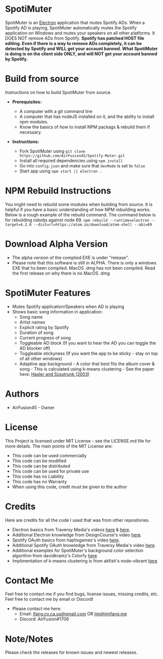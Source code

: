 # SpotiMuter
SpotiMuter is an [Electron](https://electronjs.org) application that mutes Spotify ADs. When a Spotify AD is playing, SpotiMuter automatically mutes the Spotify application on Windows and mutes your speakers on all other platforms. It DOES NOT remove ADs from Spotify. **Spotify has patched HOST file editing. Even if there is a way to remove ADs completely, it can be detected by Spotify and WILL get your account banned. What SpotiMuter is doing is on the client side ONLY, and will NOT get your account banned by Spotify.**

# Build from source
Instructions on how to build SpotiMuter from source.

  * __**Prerequisites:**__
    * A computer with a git command line 
    * A computer that has nodeJS installed on it, and the ability to install npm modules.
    * Know the basics of how to install NPM packags & rebuild them if necessary. 
    
  * __**Instructions:**__ 
    * Fork SpotiMuter using `git clone https://github.com/AirFusion45/Spotify-Muter.git`
    * Install all required dependencies using `npm install`
    * Go into `config.json` and make sure that `devMode` is set to `false`
    * Start app using `npm start || electron .`

# NPM Rebuild Instructions
You might need to rebuild some modules when building from source. It is helpful if you have a basic understanding of how NPM rebuilding works. Below is a rough example of the rebuild command. The command below is for rebuilding robotjs against node 69. 
`npm rebuild --runtime=electron --target=4.2.0 --disturl=https://atom.io/download/atom-shell --abi=69`

# Download Alpha Version
* The alpha version of the complied EXE is under "release". 
* Please note that this software is still in ALPHA. There is only a windows EXE that hs been compiled. MacOS .dmg has not been compiled. Read the first release on why there is no MacOS .dmg

# SpotiMuter Features
* Mutes Spotify application/Speakers when AD is playing
* Shows basic song information in application:
   * Song name
   * Artist names
   * Explicit rating by Spotify
   * Duration of song
   * Current progress of song
   * Toggleable AD block (If you want to hear the AD you can toggle the AD blocker off)
   * Toggleable stickyness (If you want the app to be sticky - stay on top of all other windows)
   * Adaptive app background - A color that best fits the album cover & song - This is calculated using k-means clustering - See the paper here: [Hasler and Süsstrunk (2003)](https://infoscience.epfl.ch/record/33994/files/HaslerS03.pdf)

# Authors
  * AirFusion45 - Owner

# License 
This Project is licensed under MIT License - see the LICENSE.md file for more details. The main points of the MIT License are:
  
  * This code can be used commercially
  * This code can be modified
  * This code can be distributed
  * This code can be used for private use
  * This code has no Liability
  * This code has no Warranty
  * When using this code, credit must be given to the author
  
# Credits
Here are credits for all the code I used that was from other repositories.
  * Electron basics from Traversy Media's videos [here](https://www.youtube.com/watch?v=kN1Czs0m1SU) & [here](https://www.youtube.com/watch?v=mr9Mtm_TRpw).
  * Additional Electron knowledge from DesignCourse's video [here](https://www.youtube.com/watch?v=2RxHQoiDctI).
  * Spotify OAuth basics from haptixgames's video [here](https://www.youtube.com/watch?v=jlA_cmYRX3c).
  * Additional Spotify OAuth knowledge from Traversy Media's video [here](https://www.youtube.com/watch?v=f6SrTZwZi70).
  * Additional examples for SpotiMuter's background color selection algorithm from davidkrantz's Colorfy [here](https://github.com/davidkrantz/Colorfy)
  * Implimentation of k-means clustering is from akfish's node-vibrant [here](https://github.com/akfish/node-vibrant/)

# Contact Me
Feel free to contact me if you find bugs, license issues, missing credits, etc. Feel free to contact me by email or Discord!

  * Please contact me here:
    * Email: jfang.cv.ca.us@gmail.com OR jim@jimfang.me
    * Discord: AirFusion#1706

# Note/Notes 
  Please check the releases for known issues and newest releases.
